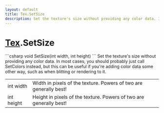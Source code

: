 ```yaml
---
layout: default
title: Tex.SetSize
description: Set the texture's size without providing any color data. In most cases, you should probably just call SetColors instead, but this can be useful if you're adding color data some other way, such as when blitting or rendering to it.
---
```

# [Tex]({{site.url}}/Pages/Reference/Tex.html).SetSize

<div class='signature' markdown='1'>
```csharp
void SetSize(int width, int height)
```
Set the texture's size without providing any color data.
In most cases, you should probably just call SetColors instead,
but this can be useful if you're adding color data some other
way, such as when blitting or rendering to it.
</div>

|  |  |
|--|--|
|int width|Width in pixels of the texture. Powers of two              are generally best!|
|int height|Height in pixels of the texture. Powers of              two are generally best!|




